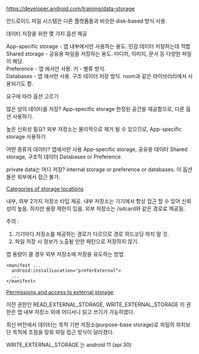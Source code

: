 https://developer.android.com/training/data-storage

안드로이드 파일 시스템은 다른 플랫폼들과 비슷한 disk-based 방식 사용.

데이터 저장을 위한 몇 가지 옵션 제공

App-specific storage - 앱 내부에서만 사용하는 용도. 민감 데이터 저장하는데 적합<br> 
Shared storage - 공유용 파일을 저장하는 용도. 미디어, 이미지, 문서 등 다양한 파일이 해당.<br>
Preference - 앱 에서만 사용. 키 - 벨류 방식.<br>
Databases - 앱 에서만 사용. 구조 데이터 저장 방식. room과 같은 라이브러리에서 사용되기도 함.

요구에 따라 옵션 고르기

많은 양의 데이터를 저장?
App-specific storage 한정된 공간을 제공함으로, 다른 옵션 사용하기. 

높은 신뢰성 필요?
외부 저장소는 물리적으로 제거 될 수 있으므로, App-specific storage 사용하기

어떤 종류의 데이터?
앱에서만 사용 App-specific storage, 공유용 데이터 Shared storage, 구조적 데이터 Databases or Preference

private data는 어디 저장?
internal storage or preference or databases. 이 옵션 들은 외부에서 접근 불가.

[Categories of storage locations](https://developer.android.com/training/data-storage#categories-locations)

내부, 외부 2가지 저장소 타입 제공.
내부 저장소는 기기에서 항상 접근 할 수 있어 신뢰성이 높음. 하지만 용량 제한이 있음.
외부 저장소는 /sdcard와 같은 경로로 제공됨.

주의 : 
1. 기기마다 저장소를 제공하는 경로가 다르므로 경로 하드코딩 하지 말 것.
2. 파일 저장 시 정보가 노출될 만한 패턴으로 저장하지 않기.

앱 용량이 클 경우 외부 저장소에 저장을 유도하는 방법

```
<manifest ...
  android:installLocation="preferExternal">
  ...
</manifest>
```

[Permissions and access to external storage](https://developer.android.com/training/data-storage#permissions)

이전 권한인 READ_EXTERNAL_STORAGE, WRITE_EXTERNAL_STORAGE 이 권한은 앱 내부 저장소 외에 어디서나 읽고 쓰기가 가능하였다.

최신 버전에서 데이터는 목적 기반 저장소(purpose-base storage)로 파일의 위치보단 목적에 초점을 맞춰 파일 접근 방식이 달라졌다.

WRITE_EXTERNAL_STORAGE 는 android 11 (api 30) 